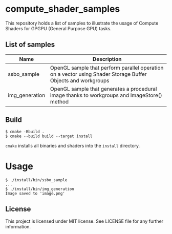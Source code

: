 # compute_shader_samples

This repository holds a list of samples to illustrate the usage of Compute Shaders for GPGPU (General Purpose GPU) tasks.

## List of samples

| Name | Description |
|---|---|
| ssbo_sample | OpenGL sample that perform parallel operation on a vector using Shader Storage Buffer Objects and workgroups |
| img_generation | OpenGL sample that generates a procedural image thanks to workgroups and ImageStore() method |


## Build

```
$ cmake -Bbuild .
$ cmake --build build --target install
```

`cmake` installs all binaries and shaders into the `install` directory.

# Usage

```
$ ./install/bin/ssbo_sample
...
$ ./install/bin/img_generation
Image saved to 'image.png'
```

## License

This project is licensed under MIT license. See LICENSE file for any further information.